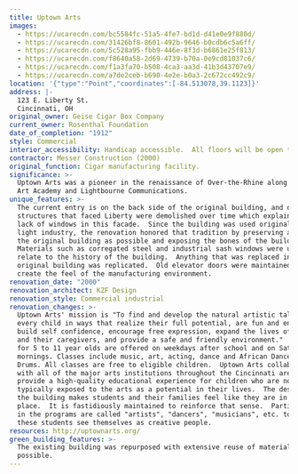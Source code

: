 ```yaml
---
title: Uptown Arts
images:
  - https://ucarecdn.com/bc5584fc-51a5-4fe7-bd1d-d41e0e9f880d/
  - https://ucarecdn.com/31426bf8-8601-492b-9646-b0cdb6c5a6ff/
  - https://ucarecdn.com/5c528a95-fbb9-446e-8f3d-b6861e25f813/
  - https://ucarecdn.com/f8640a58-2d69-4739-b70a-0e9cd81037c6/
  - https://ucarecdn.com/f1a3fa70-b508-4ca3-aa3d-41b3d43707e9/
  - https://ucarecdn.com/a7de2ceb-b690-4e2e-b0a3-2c672cc492c9/
location: '{"type":"Point","coordinates":[-84.513078,39.1123]}'
address: |-
  123 E. Liberty St.
  Cincinnati, OH
original_owner: Geise Cigar Box Company
current_owner: Rosenthal Foundation
date_of_completion: "1912"
style: Commercial
interior_accessibility: Handicap accessible.  All floors will be open to visitors except the basement.
contractor: Messer Construction (2000)
original_function: Cigar manufacturing facility.
significance: >-
  Uptown Arts was a pioneer in the renaissance of Over-the-Rhine along with the
  Art Academy and Lightbourne Communications.
unique_features: >-
  The current entry is on the back side of the original building, and other
  structures that faced Liberty were demolished over time which explains the
  lack of windows in this facade.  Since the building was used originally by
  light industry, the renovation honored that tradition by preserving as much of
  the original building as possible and exposing the bones of the building.
  Materials such as corregated steel and industrial sash windows were used to
  relate to the history of the building.  Anything that was replaced in the
  original building was replicated.  Old elevator doors were maintained to
  create the feel of the manufacturing environment.
renovation_date: "2000"
renovation_architect: KZF Design
renovation_style: Commercial industrial
renovation_changes: >-
  Uptown Arts' mission is "To find and develop the natural artistic talent in
  every child in ways that realize their full potential, are fun and enriching,
  build self confidence, encourage free expression, expand the lives of children
  and their caregivers, and provide a safe and friendly environment."  Classes
  for 5 to 11 year olds are offered on weekdays after school and on Saturday
  mornings. Classes include music, art, acting, dance and African Dance and
  Drums. All classes are free to eligible children.  Uptown Arts collaborates
  with all of the major arts institutions throughout the Cincinnati area to
  provide a high-quality educational experience for children who are not
  typically exposed to the arts as a potential in their lives.  The design of
  the building makes students and their families feel like they are in a special
  place.  It is fastidiously maintained to reinforce that sense.  Participants
  in the programs are called "artists", "dancers", "musicians", etc. to make
  these students see themselves as creative people.
resources: http://uptownarts.org/
green_building_features: >-
  The existing building was repurposed with extensive reuse of materials where
  possible.
---
```

